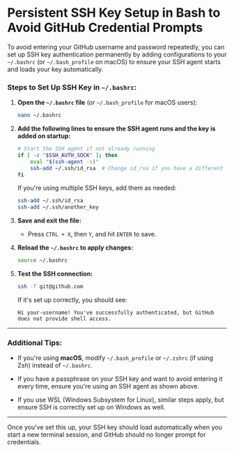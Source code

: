 # Persistent SSH Key Setup in Bash to Avoid GitHub Credential Prompts

To avoid entering your GitHub username and password repeatedly, you can set up SSH key authentication permanently by adding configurations to your `~/.bashrc` (or `~/.bash_profile` on macOS) to ensure your SSH agent starts and loads your key automatically.

### Steps to Set Up SSH Key in `~/.bashrc`:

1. **Open the `~/.bashrc` file** (or `~/.bash_profile` for macOS users):

   ```bash
   nano ~/.bashrc
   ```

2. **Add the following lines to ensure the SSH agent runs and the key is added on startup:**

   ```bash
   # Start the SSH agent if not already running
   if [ -z "$SSH_AUTH_SOCK" ]; then
       eval "$(ssh-agent -s)"
       ssh-add ~/.ssh/id_rsa  # Change id_rsa if you have a different key name
   fi
   ```

   If you're using multiple SSH keys, add them as needed:

   ```bash
   ssh-add ~/.ssh/id_rsa
   ssh-add ~/.ssh/another_key
   ```

3. **Save and exit the file:**
   - Press `CTRL + X`, then `Y`, and hit `ENTER` to save.

4. **Reload the `~/.bashrc` to apply changes:**

   ```bash
   source ~/.bashrc
   ```

5. **Test the SSH connection:**

   ```bash
   ssh -T git@github.com
   ```

   If it's set up correctly, you should see:

   ```
   Hi your-username! You've successfully authenticated, but GitHub does not provide shell access.
   ```

---

### Additional Tips:

- If you're using **macOS**, modify `~/.bash_profile` or `~/.zshrc` (if using Zsh) instead of `~/.bashrc`.

- If you have a passphrase on your SSH key and want to avoid entering it every time, ensure you're using an SSH agent as shown above.

- If you use WSL (Windows Subsystem for Linux), similar steps apply, but ensure SSH is correctly set up on Windows as well.

---

Once you've set this up, your SSH key should load automatically when you start a new terminal session, and GitHub should no longer prompt for credentials.